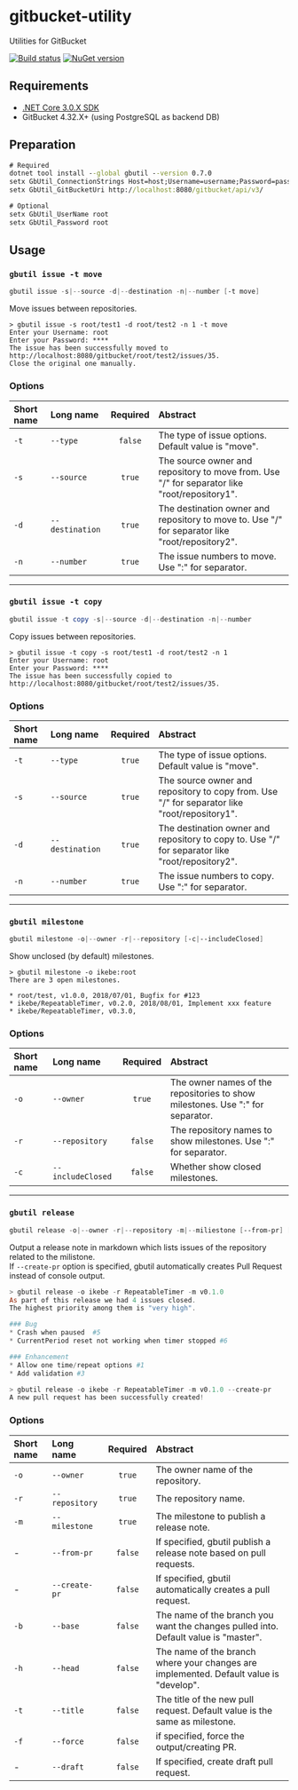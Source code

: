 # gitbucket-utility
Utilities for GitBucket  

[![Build status](https://ci.appveyor.com/api/projects/status/q1hfisqpa09662l5/?svg=true)](https://ci.appveyor.com/project/SIkebe/gitbucket-utility/)
[![NuGet version](https://badge.fury.io/nu/gbutil.svg)](https://badge.fury.io/nu/gbutil)

## Requirements
* [.NET Core 3.0.X SDK](https://www.microsoft.com/net/download/windows)
* GitBucket 4.32.X+ (using PostgreSQL as backend DB)

## Preparation
```cmd
# Required
dotnet tool install --global gbutil --version 0.7.0
setx GbUtil_ConnectionStrings Host=host;Username=username;Password=password;Database=gitbucket;port=XXXX
setx GbUtil_GitBucketUri http://localhost:8080/gitbucket/api/v3/

# Optional
setx GbUtil_UserName root
setx GbUtil_Password root
```

## Usage
### `gbutil issue -t move`

```powershell
gbutil issue -s|--source -d|--destination -n|--number [-t move]
```

Move issues between repositories.

```
> gbutil issue -s root/test1 -d root/test2 -n 1 -t move
Enter your Username: root
Enter your Password: ****
The issue has been successfully moved to http://localhost:8080/gitbucket/root/test2/issues/35.
Close the original one manually.
```

### Options
|Short name|Long name|Required|Abstract|
|:-|:-|:-:|:-|
|`-t`|`--type`|`false`|The type of issue options. Default value is "move".|
|`-s`|`--source`|`true`|The source owner and repository to move from. Use "/" for separator like "root/repository1".|
|`-d`|`--destination`|`true`|The destination owner and repository to move to. Use "/" for separator like "root/repository2".|
|`-n`|`--number`|`true`|The issue numbers to move. Use ":" for separator.|

-----

### `gbutil issue -t copy`

```powershell
gbutil issue -t copy -s|--source -d|--destination -n|--number
```

Copy issues between repositories.

```
> gbutil issue -t copy -s root/test1 -d root/test2 -n 1
Enter your Username: root
Enter your Password: ****
The issue has been successfully copied to http://localhost:8080/gitbucket/root/test2/issues/35.
```

### Options
|Short name|Long name|Required|Abstract|
|:-|:-|:-:|:-|
|`-t`|`--type`|`true`|The type of issue options. Default value is "move".|
|`-s`|`--source`|`true`|The source owner and repository to copy from. Use "/" for separator like "root/repository1".|
|`-d`|`--destination`|`true`|The destination owner and repository to copy to. Use "/" for separator like "root/repository2".|
|`-n`|`--number`|`true`|The issue numbers to copy. Use ":" for separator.|

-----

### `gbutil milestone`
```powershell
gbutil milestone -o|--owner -r|--repository [-c|--includeClosed]
```
Show unclosed (by default) milestones.

```
> gbutil milestone -o ikebe:root
There are 3 open milestones.

* root/test, v1.0.0, 2018/07/01, Bugfix for #123
* ikebe/RepeatableTimer, v0.2.0, 2018/08/01, Implement xxx feature
* ikebe/RepeatableTimer, v0.3.0, 
```

### Options
|Short name|Long name|Required|Abstract|
|:-|:-|:-:|:-|
|`-o`|`--owner`|`true`|The owner names of the repositories to show milestones. Use ":" for separator.|
|`-r`|`--repository`|`false`|The repository names to show milestones. Use ":" for separator.|
|`-c`|`--includeClosed`|`false`|Whether show closed milestones.|

-----

### `gbutil release`

```powershell
gbutil release -o|--owner -r|--repository -m|--miliestone [--from-pr] [--create-pr]
```
Output a release note in markdown which lists issues of the repository related to the milistone.  
If `--create-pr` option is specified, gbutil automatically creates Pull Request instead of console output.

```powershell
> gbutil release -o ikebe -r RepeatableTimer -m v0.1.0
As part of this release we had 4 issues closed.
The highest priority among them is "very high".

### Bug
* Crash when paused  #5
* CurrentPeriod reset not working when timer stopped #6

### Enhancement
* Allow one time/repeat options #1
* Add validation #3

> gbutil release -o ikebe -r RepeatableTimer -m v0.1.0 --create-pr
A new pull request has been successfully created!
```

### Options
|Short name|Long name|Required|Abstract|
|:-|:-|:-:|:-|
|`-o`|`--owner`|`true`|The owner name of the repository.|
|`-r`|`--repository`|`true`|The repository name.|
|`-m`|`--milestone`|`true`|The milestone to publish a release note.|
|-|`--from-pr`|`false`|If specified, gbutil publish a release note based on pull requests.|
|-|`--create-pr`|`false`|If specified, gbutil automatically creates a pull request.|
|`-b`|`--base`|`false`|The name of the branch you want the changes pulled into. Default value is "master".|
|`-h`|`--head`|`false`|The name of the branch where your changes are implemented. Default value is "develop".|
|`-t`|`--title`|`false`|The title of the new pull request. Default value is the same as milestone.|
|`-f`|`--force`|`false`|if specified, force the output/creating PR.|
|-|`--draft`|`false`|If specified, create draft pull request.|